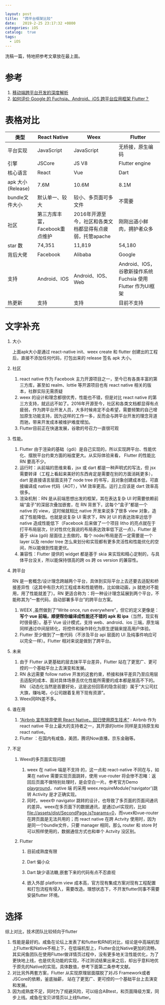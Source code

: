 ```yaml
---

layout: post
title:  "跨平台框架比较"
date:   2019-2-25 23:17:32 +0800
categories: iOS
catalog:  true
tags:
  - iOS
---
```


洗稿一篇，特地把参考文章放在最上面。

# 参考

1. [移动端跨平台开发的深度解析](https://juejin.im/post/5b395eb96fb9a00e556123ef )
2. [如何评价 Google 的 Fuchsia、Android、iOS 跨平台应用框架 Flutter？](https://www.zhihu.com/question/50156415) 





# 表格对比

| 类型               | React Native                   | Weex                                                     | Flutter                                                     |
| ------------------ | ------------------------------ | -------------------------------------------------------- | ----------------------------------------------------------- |
| 平台实现           | JavaScript                     | JavaScript                                               | 无桥接，原生编码                                            |
| 引擎               | JSCore                         | JS V8                                                    | Flutter engine                                              |
| 核心语言           | React                          | Vue                                                      | Dart                                                        |
| apk 大小 (Release) | 7.6M                           | 10.6M                                                    | 8.1M                                                        |
| bundle文件大小     | 默认单一、较大                 | 较小、多页面可多文件                                     | 不需要                                                      |
| 社区               | 第三方库丰富，Facebook重点维护 | 2016年开源至今，社区和各类文档都显得有点疲弱，托管apache | 刚刚出道小鲜肉，拥护者众多                                  |
| star 数            | 74,351                         | 11,819                                                   | 54,180                                                      |
| 背后大佬           | Facebook                       | Alibaba                                                  | Google                                                      |
| 支持               | Android、IOS                   | Android、IOS、Web                                        | Android、IOS，谷歌新操作系统 Fuchsia 使用Flutter 作为UI框架 |
| 热更新             | 支持                           | 支持                                                     | 目前不支持                                                  |

# 文字补充

1. 大小 

   上面apk大小是通过 react-native init、weex create 和 flutter 创建出的工程后，直接不添加任何代码，打包出来的 release 签名 apk 大小。

2. 社区 

   1. react native 作为 Facebook 主力开源项目之一，至今已有各类丰富的第三方库，甚至如 realm、lottie 等开源项目也有 react native 相关的版本，社群实际无需质疑
   2. weex 的设计和理念都很优秀，性能也不错，但是对比 react native 的第三方支持，就远远不如了。2016年开源至今，社区和各类文档都显得有点疲弱，作为跨平台开发人员，大多时候肯定不会希望，需要频繁的自己增加原生功能支持，因为这样的工作一多，反而会与跨平台开发的理念背道而驰，带来开发成本被维护难度增加。
   3. Flutter目前正在快速发展，谷歌的号召力一直很可观

3. 性能。

   1. Flutter 由于渲染的基础（gdi）是自己实现的，所以实现跨平台、性能优化、摆脱平台约束方面的裕度更大。从实际体验来看， Flutter 的性能比 RN 要高不少。
   2. 运行时：从前端的思维来看，jsx 或 dart 都是一种声明式的写法，但 jsx 需要转译（工程上看起来美好的东西肯定是需要在别的方面消耗更多），dart 是直接语言层面支持了 node tree 的书写，且对象创建成本低，可直接编译成 native 代码（AOT），VM 效率更高。运行上应该是 dart 效率高很多。
   3. 渲染机制：RN 是从前端思想出发的框架，其在表达复杂 UI 时需要依赖前端“盒子”的深层次叠加嵌套，在 RN 背景下，这每个“盒子”都是一个 native 的 view，这时候就相比 native 开发来说多了很多 view 对象，造成了性能降低。也就是说复杂 UI 需求下，RN 对 UI 的表达效率远低于 native 造成性能低下（Facebook 后来做了一个项目 litho 的亮点就在于打平布局层次，针对性优化我说的布局表达效率低下这一点）。Flutter 是基于 skia (gdi) 层面往上去做的，每个 node/布局是否一定需要是一个 layer 以及 render tree 怎么来划分和实现都有更多灵活性和性能优化的空间，所以能做到性能更优。
   4. 兼容性：Flutter 提供的 widget 都是基于 skia 来实现和精心定制的，与具体平台没关，所以能保持很高的跨 os 跨 os version 的兼容性。

4. 跨平台

   RN 是一套概念/设计理念跨越两个平台，具体到实际平台上去还要去适配和桥接差异性（这其中有巨大的工程成本和性能牺牲，比如做动画，js 就绝对不能用，用了性能就差了）。RN 更适合称为：将一种设计理念延展到两个平台，不能称其为“一套代码，自动部署多平台”的跨平台方案。

   1. WEEX ,虽然做到了“Write once, run everywhere”，但它的定义更像是：**写个 vue 前端，顺便帮你编译成性能还不错的 apk 和 ipa**（当然，现实有时很骨感）。基于 Vue 设计模式，支持 web、android、ios 三端，原生端同样通过中间层转化，将控件和操作转化为原生逻辑来提高用户体验。
   2. Flutter 至少做到了一套代码（不涉及平台 api 层面的 UI 及纯事件响应可以完全一样）。Flutter 相对来说是做到了跨平台。

5. 未来

   1. 由于 Flutter 从更基础的层去抹平平台差异，Flutter 站在了更宽广、更可控的一个基础平台上去演变和发展。
   2. RN 永远需要 follow native 开发的这套约束，桥接和抹平差异乃至应用层去适配的成本、面对具体场景去优化性能所需要的成本都是居高不下的。RN （动态化当然是首要好处，这是这份回答的隐含前提）属于“大公司扛大旗，赚吆喝，小公司跟着复用下现有资源”。
   3. Weex同RN差不多。

6. 谁在用

   1.  [“Airbnb 宣布放弃使用 React Native，回归使用原生技术”](https://link.juejin.im?target=https%3A%2F%2Fwww.colabug.com%2F3238051.html) : Airbnb 作为 react native 平台上最大的支持者之一，其开源的lottie 同样是支持原生和 react native。
   2. Flutter ：在国内有咸鱼，美团，腾讯Now直播，京东金融等。

7. 不足

   1. Weex的多页面实现问题

      1. weex 在 native 端是不支持 <keep-alive>的，这一点和 react-native 不同在与，如果在 native 需要实现页面跳转，使用 vue-router 将会惨不忍睹：返回后页面不做特别处理时，是会空白一片。参考官方Demo [playground](https://link.juejin.im/?target=https%3A%2F%2Fgithub.com%2Fapache%2Fincubator-weex%2Ftree%2Fmaster%2Fandroid%2Fplayground)，native 端 的采用 weex.requireModule('navigator')跳转 Activity 是才正确实现。
      2. 同时，weex中 navigator 跳转的设计，也导致了多页面的页面间通讯的差异。weex在多页面下的数据通讯，是通过url实现的，比如<file://assets/dist/SecondPage.js?params=0>，而vuex和vue-router在跨页面是无法共用的；而 react native 在跨 Actvity 使用时，因为是同一个bundle文件，只要 manager 相同，那么 router 和 store 时可以照样使用的，数据通信方式也和单个 Actvity 没区别。 

   2. Flutter

      1. 目前成熟度有限

      2. Dart 偏小众

      3. Dart 缺少语法糖,嵌套下来的代码有点不忍直视

      4. 嵌入外部 platform view 成本高，官方现有集成方案对现有工程配置和打包流程有侵入，需要改造。理想状态下，不开发flutter同事不需要安装flutter 环境。

         



#  选择

综上对比，技术团队比较倾向于flutter

1. 性能是最好的。咸鱼在论坛上发表了和flutter和RN的对比，结论是中高端机型上Flutter和Native不相上下，在低端机型上，Flutter会比Native更加的流畅，其实闲鱼团队在使用Flutter做详情页过程中，没有更多地关注性能优化，为了更快地上线，也是优先功能的实现，不过测试结果出来之后，却出乎意料地优于原先的Native的实现。具体数值，参考下面第二条参考文献。
2. 对比另外两套方案，Flutter 从实现原理层面摆脱了对JS Framework或者JSCore的依赖，釜底抽薪， 站在了更宽广、更可控的一个基础平台上去演变和发展。
3. 因为成熟度不足，同时为了规避风险，可以结合ABtest，和页面降级方案，同步上线。咸鱼在宝贝详情页以上线flutter。

​	


